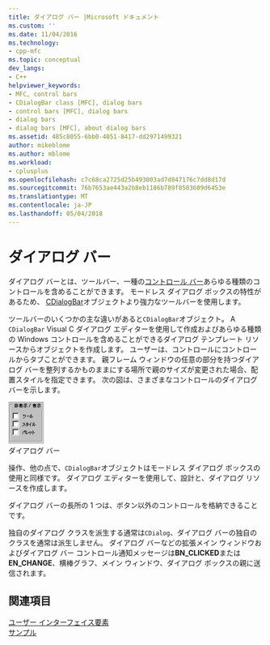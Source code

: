 ```yaml
---
title: ダイアログ バー |Microsoft ドキュメント
ms.custom: ''
ms.date: 11/04/2016
ms.technology:
- cpp-mfc
ms.topic: conceptual
dev_langs:
- C++
helpviewer_keywords:
- MFC, control bars
- CDialogBar class [MFC], dialog bars
- control bars [MFC], dialog bars
- dialog bars
- dialog bars [MFC], about dialog bars
ms.assetid: 485c8055-6bb0-4051-8417-dd2971499321
author: mikeblome
ms.author: mblome
ms.workload:
- cplusplus
ms.openlocfilehash: c7c68ca2725d25b493003ad7d847176c7dd8d17d
ms.sourcegitcommit: 76b7653ae443a2b8eb1186b789f8503609d6453e
ms.translationtype: MT
ms.contentlocale: ja-JP
ms.lasthandoff: 05/04/2018
---
```

# <a name="dialog-bars"></a>ダイアログ バー
ダイアログ バーとは、ツールバー、一種の[コントロール バー](../mfc/control-bars.md)あらゆる種類のコントロールを含めることができます。 モードレス ダイアログ ボックスの特性があるため、 [CDialogBar](../mfc/reference/cdialogbar-class.md)オブジェクトより強力なツールバーを使用します。  
  
 ツールバーのいくつかの主な違いがあると`CDialogBar`オブジェクト。 A `CDialogBar` Visual C ダイアログ エディターを使用して作成およびあらゆる種類の Windows コントロールを含めることができるダイアログ テンプレート リソースからオブジェクトを作成します。 ユーザーは、コントロールにコントロールからタブことができます。 親フレーム ウィンドウの任意の部分を持つダイアログ バーを整列するかものままにする場所で親のサイズが変更された場合、配置スタイルを指定できます。 次の図は、さまざまなコントロールのダイアログ バーを示します。  
  
 ![VC ダイアログ バー](../mfc/media/vc378t1.gif "vc378t1")  
ダイアログ バー  
  
 操作、他の点で、`CDialogBar`オブジェクトはモードレス ダイアログ ボックスの使用と同様です。 ダイアログ エディターを使用して、設計と、ダイアログ リソースを作成します。  
  
 ダイアログ バーの長所の 1 つは、ボタン以外のコントロールを格納できることです。  
  
 独自のダイアログ クラスを派生する通常は`CDialog`、ダイアログ バーの独自のクラスを通常は派生しません。 ダイアログ バーなどの拡張メイン ウィンドウおよびダイアログ バー コントロール通知メッセージは**BN_CLICKED**または**EN_CHANGE**、横棒グラフ、メイン ウィンドウ、ダイアログ ボックスの親に送信されます。  
  
## <a name="see-also"></a>関連項目  
 [ユーザー インターフェイス要素](../mfc/user-interface-elements-mfc.md)   
 [サンプル](../visual-cpp-samples.md)

